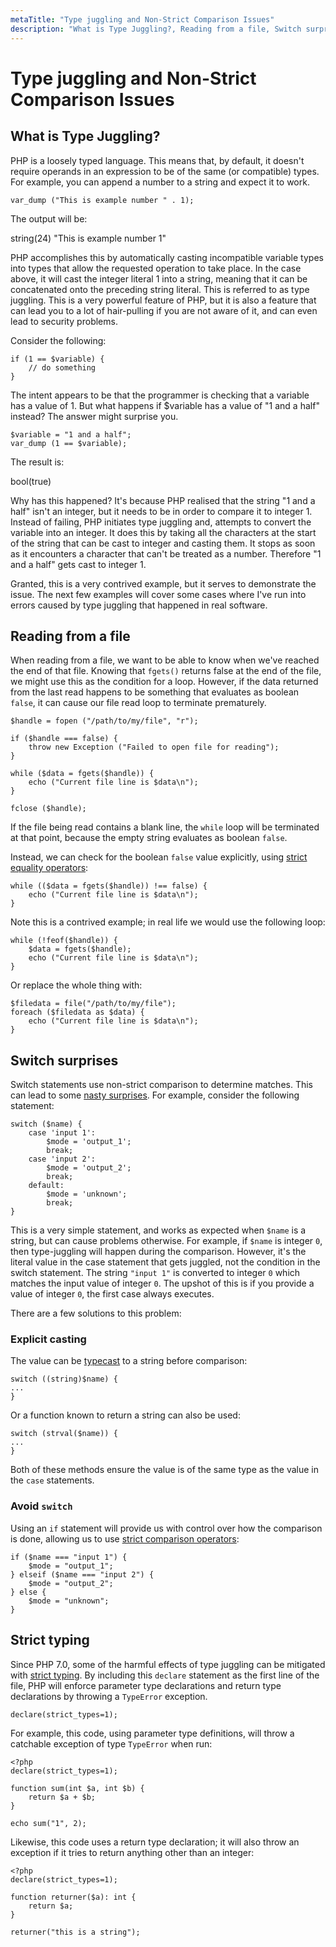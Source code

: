 ```yaml
---
metaTitle: "Type juggling and Non-Strict Comparison Issues"
description: "What is Type Juggling?, Reading from a file, Switch surprises, Strict typing"
---
```


# Type juggling and Non-Strict Comparison Issues



## What is Type Juggling?


PHP is a loosely typed language.  This means that, by default, it doesn't require operands in an expression to be of the same (or compatible) types.  For example, you can append a number to a string and expect it to work.

```
var_dump ("This is example number " . 1);

```

The output will be:

> 
string(24) "This is example number 1"


PHP accomplishes this by automatically casting incompatible variable types into types that allow the requested operation to take place.  In the case above, it will cast the integer literal 1 into a string, meaning that it can be concatenated onto the preceding string literal.  This is referred to as type juggling.  This is a very powerful feature of PHP, but it is also a feature that can lead you to a lot of hair-pulling if you are not aware of it, and can even lead to security problems.

Consider the following:

```
if (1 == $variable) {
    // do something
}

```

The intent appears to be that the programmer is checking that a variable has a value of 1.  But what happens if $variable has a value of "1 and a half" instead?  The answer might surprise you.

```
$variable = "1 and a half";
var_dump (1 == $variable);

```

The result is:

> 
bool(true)


Why has this happened?  It's because PHP realised that the string "1 and a half" isn't an integer, but it needs to be in order to compare it to integer 1.  Instead of failing, PHP initiates type juggling and, attempts to convert the variable into an integer.  It does this by taking all the characters at the start of the string that can be cast to integer and casting them.  It stops as soon as it encounters a character that can't be treated as a number.  Therefore "1 and a half" gets cast to integer 1.

Granted, this is a very contrived example, but it serves to demonstrate the issue.  The next few examples will cover some cases where I've run into errors caused by type juggling that happened in real software.



## Reading from a file


When reading from a file, we want to be able to know when we've reached the end of that file. Knowing that `fgets()` returns false at the end of the file, we might use this as the condition for a loop. However, if the data returned from the last read happens to be something that evaluates as boolean `false`, it can cause our file read loop to terminate prematurely.

```
$handle = fopen ("/path/to/my/file", "r");

if ($handle === false) {
    throw new Exception ("Failed to open file for reading");
}

while ($data = fgets($handle)) {
    echo ("Current file line is $data\n");
}

fclose ($handle);

```

If the file being read contains a blank line, the `while` loop will be terminated at that point, because the empty string evaluates as boolean `false`.

Instead, we can check for the boolean `false` value explicitly, using [strict equality operators](http://stackoverflow.com/documentation/php/1687/operators/6231/comparison-operators):

```
while (($data = fgets($handle)) !== false) {
    echo ("Current file line is $data\n");
}

```

Note this is a contrived example; in real life we would use the following loop:

```
while (!feof($handle)) {
    $data = fgets($handle);
    echo ("Current file line is $data\n");
}

```

Or replace the whole thing with:

```
$filedata = file("/path/to/my/file");
foreach ($filedata as $data) {
    echo ("Current file line is $data\n");
}

```



## Switch surprises


Switch statements use non-strict comparison to determine matches.  This can lead to some [nasty surprises](http://stackoverflow.com/questions/4098104/odd-behaviour-in-a-switch-statement).  For example, consider the following statement:

```
switch ($name) {
    case 'input 1':
        $mode = 'output_1';
        break;
    case 'input 2':
        $mode = 'output_2';
        break;
    default:
        $mode = 'unknown';
        break;
}

```

This is a very simple statement, and works as expected when `$name` is a string, but can cause problems otherwise.  For example, if `$name` is integer `0`, then type-juggling will happen during the comparison. However, it's the literal value in the case statement that gets juggled, not the condition in the switch statement. The string `"input 1"` is converted to integer `0` which matches the input value of integer `0`. The upshot of this is if you provide a value of integer `0`, the first case always executes.

There are a few solutions to this problem:

### Explicit casting

The value can be [typecast](http://stackoverflow.com/documentation/php/232/types/3880/type-casting) to a string before comparison:

```
switch ((string)$name) {
...
}

```

Or a function known to return a string can also be used:

```
switch (strval($name)) {
...
}

```

Both of these methods ensure the value is of the same type as the value in the `case` statements.

### Avoid `switch`

Using an `if` statement will provide us with control over how the comparison is done, allowing us to use [strict comparison operators](http://stackoverflow.com/documentation/php/1687/operators/6231/comparison-operators):

```
if ($name === "input 1") {
    $mode = "output_1";
} elseif ($name === "input 2") {
    $mode = "output_2";
} else {
    $mode = "unknown";
}

```



## Strict typing


Since PHP 7.0, some of the harmful effects of type juggling can be mitigated with [strict typing](http://php.net/manual/en/functions.arguments.php#functions.arguments.type-declaration.strict). By including this `declare` statement as the first line of the file, PHP will enforce parameter type declarations and return type declarations by throwing a `TypeError` exception.

```
declare(strict_types=1);

```

For example, this code, using parameter type definitions, will throw a catchable exception of type `TypeError` when run:

```
<?php
declare(strict_types=1);

function sum(int $a, int $b) {
    return $a + $b;
}

echo sum("1", 2);

```

Likewise, this code uses a return type declaration; it will also throw an exception if it tries to return anything other than an integer:

```
<?php
declare(strict_types=1);

function returner($a): int {
    return $a;
}

returner("this is a string");

```

